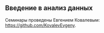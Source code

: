 ## Введение в анализ данных
Семинары проведены Евгением Ковалевым: https://github.com/KovalevEvgeny.
